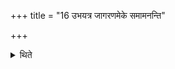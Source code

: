 +++
title = "16 उभयत्र जागरणमेके समामनन्ति"

+++

<details><summary>थिते</summary>

16. According to the opinion of some (ritualists) there should be waking on both (occasions viz. the New-moon-night as well as Full-moon-night).
</details>
